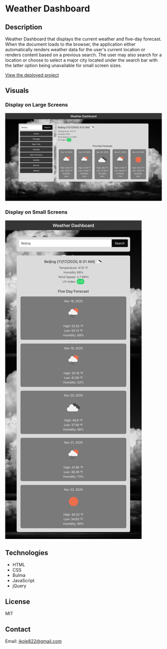 # Weather Dashboard

## Description

Weather Dashboard that displays the current weather and five-day forecast. When the document loads to the browser, the application either automatically renders weather data for the user's current location or renders content based on a previous search. The user may also search for a location or choose to select a major city located under the search bar with the latter option being unavailable for small screen sizes.

[View the deployed project](https://jkole822.github.io/Weather-Dashboard)

## Visuals

### Display on Large Screens

![Display on Large Screensizes](images/display.png)

### Display on Small Screens

![Display on Small Screens](images/display-small-screen.png)

## Technologies
- HTML
- CSS
- Bulma
- JavaScript
- jQuery

## License
MIT

## Contact
Email: jkole822@gmail.com
